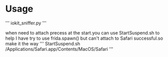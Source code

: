 # Usage

'''
iokit_sniffer.py <name or pid>
'''

when need to attach precess at the start.you can use StartSuspend.sh to help
I have try to use frida.spawn() but can't attach to Safari successful.so make it the way
'''
StartSuspend.sh /Applications/Safari.app/Contents/MacOS/Safari
'''


